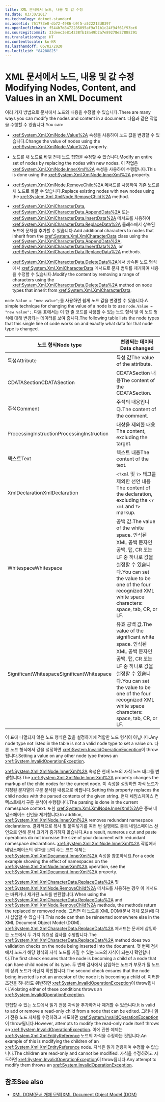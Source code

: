 ```yaml
---
title: XML 문서에서 노드, 내용 및 값 수정
ms.date: 03/30/2017
ms.technology: dotnet-standard
ms.assetid: 761773e0-db72-4986-b9f5-a522213d8397
ms.openlocfilehash: f544b7d8472285095af9a71b1c24f94f61f93bc6
ms.sourcegitcommit: 33deec3e814238fb18a49b2a7e89278e27888291
ms.translationtype: HT
ms.contentlocale: ko-KR
ms.lasthandoff: 06/02/2020
ms.locfileid: "84288825"
---
```

# <a name="modifying-nodes-content-and-values-in-an-xml-document"></a><span data-ttu-id="a8b9a-102">XML 문서에서 노드, 내용 및 값 수정</span><span class="sxs-lookup"><span data-stu-id="a8b9a-102">Modifying Nodes, Content, and Values in an XML Document</span></span>
<span data-ttu-id="a8b9a-103">여러 가지 방법으로 문서에서 노드와 내용을 수정할 수 있습니다.</span><span class="sxs-lookup"><span data-stu-id="a8b9a-103">There are many ways you can modify the nodes and content in a document.</span></span> <span data-ttu-id="a8b9a-104">다음과 같은 작업을 수행할 수 있습니다.</span><span class="sxs-lookup"><span data-stu-id="a8b9a-104">You can:</span></span>  
  
- <span data-ttu-id="a8b9a-105"><xref:System.Xml.XmlNode.Value%2A> 속성을 사용하여 노드 값을 변경할 수 있습니다.</span><span class="sxs-lookup"><span data-stu-id="a8b9a-105">Change the value of nodes using the <xref:System.Xml.XmlNode.Value%2A> property.</span></span>  
  
- <span data-ttu-id="a8b9a-106">노드를 새 노드로 바꿔 전체 노드 집합을 수정할 수 있습니다.</span><span class="sxs-lookup"><span data-stu-id="a8b9a-106">Modify an entire set of nodes by replacing the nodes with new nodes.</span></span> <span data-ttu-id="a8b9a-107">이 작업은 <xref:System.Xml.XmlNode.InnerXml%2A> 속성을 사용하여 수행합니다.</span><span class="sxs-lookup"><span data-stu-id="a8b9a-107">This is done using the <xref:System.Xml.XmlNode.InnerXml%2A> property.</span></span>  
  
- <span data-ttu-id="a8b9a-108"><xref:System.Xml.XmlNode.RemoveChild%2A> 메서드를 사용하여 기존 노드를 새 노드로 바꿀 수 있습니다.</span><span class="sxs-lookup"><span data-stu-id="a8b9a-108">Replace existing nodes with new nodes using the <xref:System.Xml.XmlNode.RemoveChild%2A> method.</span></span>  
  
- <span data-ttu-id="a8b9a-109"><xref:System.Xml.XmlCharacterData>, <xref:System.Xml.XmlCharacterData.AppendData%2A> 또는 <xref:System.Xml.XmlCharacterData.InsertData%2A> 메서드를 사용하여 <xref:System.Xml.XmlCharacterData.ReplaceData%2A> 클래스에서 상속된 노드에 문자를 추가할 수 있습니다.</span><span class="sxs-lookup"><span data-stu-id="a8b9a-109">Add additional characters to nodes that inherit from the <xref:System.Xml.XmlCharacterData> class using the <xref:System.Xml.XmlCharacterData.AppendData%2A>, <xref:System.Xml.XmlCharacterData.InsertData%2A>, or <xref:System.Xml.XmlCharacterData.ReplaceData%2A> methods.</span></span>  
  
- <span data-ttu-id="a8b9a-110"><xref:System.Xml.XmlCharacterData.DeleteData%2A>에서 상속된 노드 형식에서 <xref:System.Xml.XmlCharacterData> 메서드로 문자 범위를 제거하여 내용을 수정할 수 있습니다.</span><span class="sxs-lookup"><span data-stu-id="a8b9a-110">Modify the content by removing a range of characters using the <xref:System.Xml.XmlCharacterData.DeleteData%2A> method on node types that inherit from <xref:System.Xml.XmlCharacterData>.</span></span>  
  
 <span data-ttu-id="a8b9a-111">`node.Value = "new value";`를 사용하면 쉽게 노드 값을 변경할 수 있습니다.</span><span class="sxs-lookup"><span data-stu-id="a8b9a-111">A simple technique for changing the value of a node is to use `node.Value = "new value";`.</span></span> <span data-ttu-id="a8b9a-112">다음 표에서는 이 한 줄 코드를 사용할 수 있는 노드 형식 및 이 노드 형식에 대해 변경되는 데이터를 보여 줍니다.</span><span class="sxs-lookup"><span data-stu-id="a8b9a-112">The following table lists the node types that this single line of code works on and exactly what data for that node type is changed.</span></span>  
  
|<span data-ttu-id="a8b9a-113">노드 형식</span><span class="sxs-lookup"><span data-stu-id="a8b9a-113">Node type</span></span>|<span data-ttu-id="a8b9a-114">변경되는 데이터</span><span class="sxs-lookup"><span data-stu-id="a8b9a-114">Data changed</span></span>|  
|---------------|------------------|  
|<span data-ttu-id="a8b9a-115">특성</span><span class="sxs-lookup"><span data-stu-id="a8b9a-115">Attribute</span></span>|<span data-ttu-id="a8b9a-116">특성 값</span><span class="sxs-lookup"><span data-stu-id="a8b9a-116">The value of the attribute.</span></span>|  
|<span data-ttu-id="a8b9a-117">CDATASection</span><span class="sxs-lookup"><span data-stu-id="a8b9a-117">CDATASection</span></span>|<span data-ttu-id="a8b9a-118">CDATASection 내용</span><span class="sxs-lookup"><span data-stu-id="a8b9a-118">The content of the CDATASection.</span></span>|  
|<span data-ttu-id="a8b9a-119">주석</span><span class="sxs-lookup"><span data-stu-id="a8b9a-119">Comment</span></span>|<span data-ttu-id="a8b9a-120">주석의 내용입니다.</span><span class="sxs-lookup"><span data-stu-id="a8b9a-120">The content of the comment.</span></span>|  
|<span data-ttu-id="a8b9a-121">ProcessingInstruction</span><span class="sxs-lookup"><span data-stu-id="a8b9a-121">ProcessingInstruction</span></span>|<span data-ttu-id="a8b9a-122">대상을 제외한 내용</span><span class="sxs-lookup"><span data-stu-id="a8b9a-122">The content, excluding the target.</span></span>|  
|<span data-ttu-id="a8b9a-123">텍스트</span><span class="sxs-lookup"><span data-stu-id="a8b9a-123">Text</span></span>|<span data-ttu-id="a8b9a-124">텍스트 내용</span><span class="sxs-lookup"><span data-stu-id="a8b9a-124">The content of the text.</span></span>|  
|<span data-ttu-id="a8b9a-125">XmlDeclaration</span><span class="sxs-lookup"><span data-stu-id="a8b9a-125">XmlDeclaration</span></span>|<span data-ttu-id="a8b9a-126">`<?xml` 및 `?>` 태그를 제외한 선언 내용</span><span class="sxs-lookup"><span data-stu-id="a8b9a-126">The content of the declaration, excluding the `<?xml` and `?>` markup.</span></span>|  
|<span data-ttu-id="a8b9a-127">Whitespace</span><span class="sxs-lookup"><span data-stu-id="a8b9a-127">Whitespace</span></span>|<span data-ttu-id="a8b9a-128">공백 값.</span><span class="sxs-lookup"><span data-stu-id="a8b9a-128">The value of the white space.</span></span> <span data-ttu-id="a8b9a-129">인식된 XML 공백 문자인 공백, 탭, CR 또는 LF 중 하나로 값을 설정할 수 있습니다.</span><span class="sxs-lookup"><span data-stu-id="a8b9a-129">You can set the value to be one of the four recognized XML white space characters: space, tab, CR, or LF.</span></span>|  
|<span data-ttu-id="a8b9a-130">SignificantWhitespace</span><span class="sxs-lookup"><span data-stu-id="a8b9a-130">SignificantWhitespace</span></span>|<span data-ttu-id="a8b9a-131">유효 공백 값.</span><span class="sxs-lookup"><span data-stu-id="a8b9a-131">The value of the significant white space.</span></span> <span data-ttu-id="a8b9a-132">인식된 XML 공백 문자인 공백, 탭, CR 또는 LF 중 하나로 값을 설정할 수 있습니다.</span><span class="sxs-lookup"><span data-stu-id="a8b9a-132">You can set the value to be one of the four recognized XML white space characters: space, tab, CR, or LF.</span></span>|  
  
 <span data-ttu-id="a8b9a-133">이 표에 나열되지 않은 노드 형식은 값을 설정하기에 적합한 노드 형식이 아닙니다.</span><span class="sxs-lookup"><span data-stu-id="a8b9a-133">Any node type not listed in the table is not a valid node type to set a value on.</span></span> <span data-ttu-id="a8b9a-134">다른 노드 형식에서 값을 설정하면 <xref:System.InvalidOperationException>이 throw됩니다.</span><span class="sxs-lookup"><span data-stu-id="a8b9a-134">Setting a value on any other node type throws an <xref:System.InvalidOperationException>.</span></span>  
  
 <span data-ttu-id="a8b9a-135"><xref:System.Xml.XmlNode.InnerXml%2A> 속성은 현재 노드의 자식 노드 태그를 변경합니다.</span><span class="sxs-lookup"><span data-stu-id="a8b9a-135">The <xref:System.Xml.XmlNode.InnerXml%2A> property changes the markup of the child nodes for the current node.</span></span> <span data-ttu-id="a8b9a-136">이 속성을 설정하면 자식 노드가 지정된 문자열의 구문 분석된 내용으로 바뀝니다.</span><span class="sxs-lookup"><span data-stu-id="a8b9a-136">Setting this property replaces the child nodes with the parsed contents of the given string.</span></span> <span data-ttu-id="a8b9a-137">현재 네임스페이스 컨텍스트에서 구문 분석이 수행됩니다.</span><span class="sxs-lookup"><span data-stu-id="a8b9a-137">The parsing is done in the current namespace context.</span></span> <span data-ttu-id="a8b9a-138">또한 <xref:System.Xml.XmlNode.InnerXml%2A>은 중복 네임스페이스 선언을 제거합니다.</span><span class="sxs-lookup"><span data-stu-id="a8b9a-138">In addition, <xref:System.Xml.XmlNode.InnerXml%2A> removes redundant namespace declarations.</span></span> <span data-ttu-id="a8b9a-139">결과적으로 복사 및 붙여넣기를 여러 번 실행해도 중복 네임스페이스 선언으로 인해 문서 크기가 증가하지 않습니다.</span><span class="sxs-lookup"><span data-stu-id="a8b9a-139">As a result, numerous cut and paste operations do not increase the size of your document with redundant namespace declarations.</span></span> <span data-ttu-id="a8b9a-140"><xref:System.Xml.XmlNode.InnerXml%2A> 작업에서 네임스페이스의 결과를 보여 주는 코드 예제는 <xref:System.Xml.XmlDocument.InnerXml%2A> 속성을 참조하세요.</span><span class="sxs-lookup"><span data-stu-id="a8b9a-140">For a code example showing the effect of namespaces on the <xref:System.Xml.XmlNode.InnerXml%2A> operation, see the <xref:System.Xml.XmlDocument.InnerXml%2A> property.</span></span>  
  
 <span data-ttu-id="a8b9a-141"><xref:System.Xml.XmlCharacterData.ReplaceData%2A> 및 <xref:System.Xml.XmlNode.RemoveChild%2A> 메서드를 사용하는 경우 이 메서드는 바뀌거나 제거된 노드를 반환합니다.</span><span class="sxs-lookup"><span data-stu-id="a8b9a-141">When using the <xref:System.Xml.XmlCharacterData.ReplaceData%2A> and <xref:System.Xml.XmlNode.RemoveChild%2A> methods, the methods return the replaced or removed node.</span></span> <span data-ttu-id="a8b9a-142">그러면 이 노드를 XML DOM(문서 개체 모델)에 다시 삽입할 수 있습니다.</span><span class="sxs-lookup"><span data-stu-id="a8b9a-142">This node can then be reinserted somewhere else in the XML Document Object Model (DOM).</span></span> <span data-ttu-id="a8b9a-143"><xref:System.Xml.XmlCharacterData.ReplaceData%2A> 메서드는 문서에 삽입하는 노드에서 두 가지 유효성 검사를 수행합니다.</span><span class="sxs-lookup"><span data-stu-id="a8b9a-143">The <xref:System.Xml.XmlCharacterData.ReplaceData%2A> method does two validation checks on the node being inserted into the document.</span></span> <span data-ttu-id="a8b9a-144">첫 번째 검사에서 노드가 해당 형식의 자식 노드를 가질 수 있는 노드의 자식이 되는지 확인합니다.</span><span class="sxs-lookup"><span data-stu-id="a8b9a-144">The first check ensures that the node is becoming a child of a node that can have child nodes of its type.</span></span> <span data-ttu-id="a8b9a-145">두 번째 검사에서 삽입하는 노드가 부모가 될 노드의 상위 노드가 아닌지 확인합니다.</span><span class="sxs-lookup"><span data-stu-id="a8b9a-145">The second check ensures that the node being inserted is not an ancestor of the node it is becoming a child of.</span></span> <span data-ttu-id="a8b9a-146">이러한 조건을 하나라도 위반하면 <xref:System.InvalidOperationException>이 throw됩니다.</span><span class="sxs-lookup"><span data-stu-id="a8b9a-146">Violating either of these conditions throws an <xref:System.InvalidOperationException>.</span></span>  
  
 <span data-ttu-id="a8b9a-147">편집할 수 있는 노드에서 읽기 전용 자식을 추가하거나 제거할 수 있습니다.</span><span class="sxs-lookup"><span data-stu-id="a8b9a-147">It is valid to add or remove a read-only child from a node that can be edited.</span></span> <span data-ttu-id="a8b9a-148">그러나 읽기 전용 노드 자체를 수정하려고 시도하면 <xref:System.InvalidOperationException>이 throw됩니다.</span><span class="sxs-lookup"><span data-stu-id="a8b9a-148">However, attempts to modify the read-only node itself throws an <xref:System.InvalidOperationException>.</span></span> <span data-ttu-id="a8b9a-149">이에 관한 예제는 <xref:System.Xml.XmlEntityReference> 노드의 자식을 수정하는 것입니다.</span><span class="sxs-lookup"><span data-stu-id="a8b9a-149">An example of this is modifying the children of an <xref:System.Xml.XmlEntityReference> node.</span></span> <span data-ttu-id="a8b9a-150">자식은 읽기 전용이며 수정할 수 없습니다.</span><span class="sxs-lookup"><span data-stu-id="a8b9a-150">The children are read-only and cannot be modified.</span></span> <span data-ttu-id="a8b9a-151">자식을 수정하려고 시도하면 <xref:System.InvalidOperationException>이 throw됩니다.</span><span class="sxs-lookup"><span data-stu-id="a8b9a-151">Any attempt to modify them throws an <xref:System.InvalidOperationException>.</span></span>  
  
## <a name="see-also"></a><span data-ttu-id="a8b9a-152">참조</span><span class="sxs-lookup"><span data-stu-id="a8b9a-152">See also</span></span>

- [<span data-ttu-id="a8b9a-153">XML DOM(문서 개체 모델)</span><span class="sxs-lookup"><span data-stu-id="a8b9a-153">XML Document Object Model (DOM)</span></span>](xml-document-object-model-dom.md)

